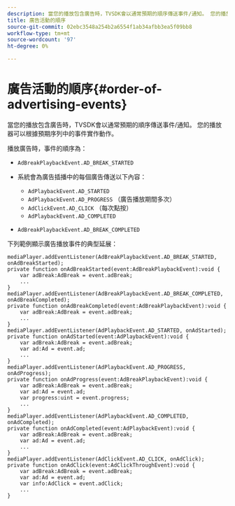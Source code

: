 ```yaml
---
description: 當您的播放包含廣告時，TVSDK會以通常預期的順序傳送事件/通知。 您的播放器可以根據預期序列中的事件實作動作。
title: 廣告活動的順序
source-git-commit: 02ebc3548a254b2a6554f1ab34afbb3ea5f09bb8
workflow-type: tm+mt
source-wordcount: '97'
ht-degree: 0%

---
```


# 廣告活動的順序{#order-of-advertising-events}

當您的播放包含廣告時，TVSDK會以通常預期的順序傳送事件/通知。 您的播放器可以根據預期序列中的事件實作動作。

<!--<a id="section_69E3CCBC57BB48399799876E83908348"></a>-->

播放廣告時，事件的順序為：

* `AdBreakPlaybackEvent.AD_BREAK_STARTED`
* 系統會為廣告插播中的每個廣告傳送以下內容：

   * `AdPlaybackEvent.AD_STARTED`
   * `AdPlaybackEvent.AD_PROGRESS` （廣告播放期間多次）
   * `AdClickEvent.AD_CLICK` （每次點按）
   * `AdPlaybackEvent.AD_COMPLETED`

* `AdBreakPlaybackEvent.AD_BREAK_COMPLETED`

下列範例顯示廣告播放事件的典型延展：

```
mediaPlayer.addEventListener(AdBreakPlaybackEvent.AD_BREAK_STARTED, onAdBreakStarted); 
private function onAdBreakStarted(event:AdBreakPlaybackEvent):void { 
    var adBreak:AdBreak = event.adBreak; 
    ... 
} 
mediaPlayer.addEventListener(AdBreakPlaybackEvent.AD_BREAK_COMPLETED, onAdBreakCompleted); 
private function onAdBreakCompleted(event:AdBreakPlaybackEvent):void { 
    var adBreak:AdBreak = event.adBreak; 
    ... 
} 
mediaPlayer.addEventListener(AdPlaybackEvent.AD_STARTED, onAdStarted); 
private function onAdStarted(event:AdPlaybackEvent):void { 
    var adBreak:AdBreak = event.adBreak; 
    var ad:Ad = event.ad; 
    ... 
} 
mediaPlayer.addEventListener(AdPlaybackEvent.AD_PROGRESS, onAdProgress); 
private function onAdProgress(event:AdBreakPlaybackEvent):void { 
    var adBreak:AdBreak = event.adBreak; 
    var ad:Ad = event.ad;  
    var progress:uint = event.progress; 
    ... 
} 
mediaPlayer.addEventListener(AdPlaybackEvent.AD_COMPLETED, onAdCompleted); 
private function onAdCompleted(event:AdPlaybackEvent):void { 
    var adBreak:AdBreak = event.adBreak; 
    var ad:Ad = event.ad; 
    ... 
} 
mediaPlayer.addEventListener(AdClickEvent.AD_CLICK, onAdClick); 
private function onAdClick(event:AdClickThroughEvent):void { 
    var adBreak:AdBreak = event.adBreak; 
    var ad:Ad = event.ad; 
    var info:AdClick = event.adClick; 
    ... 
} 
```
